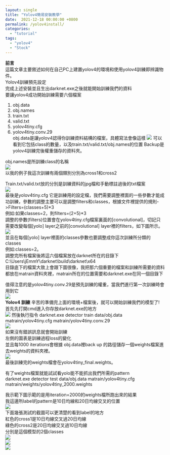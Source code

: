 ```yaml
---
layout: single
title: "Yolov4簡易安裝教學"
date:  2021-12-18 00:00:00 +0800
permalink: /yolov4install/
categories: 
  - "tutorial"
tags:
  - "yolov4"
  - "Stock"
---
```

**前言**  
這篇文章主要敘述如何在自己PC上建置yolov4的環境和使用yolov4訓練即辨識物件。  
Yolov4訓練預先設定  
完成上述安裝並且生出darknet.exe之後就能開始訓練我們的資料  
要讓yolov4成功開始訓練需要六個檔案  
1.	obj.data  
2.	obj.names  
3.	train.txt  
4.	valid.txt  
5.	yolov4tiny.cfg  
6.	yolov4tiny.conv.29  
obj.data是讓yolov4認得你訓練資料結構的檔案，具體寫法會像這樣
![](/assets/y1)
可以看到它包括class的數量，以及train.txt/valid.txt/obj.names的位置
Backup是yolov4訓練完後權重儲存的資料夾。  

obj.names是所訓練class的名稱  
![](/assets/y2)  
以我的例子我這次訓練有兩個類別分別為cross1和cross2  
  
Train.txt/valid.txt放的分別是訓練資料的jpg檔和手動標註過後的txt檔案  
![](/assets/y3)   
最後是yolov4tiny.cfg 它是訓練用的設定檔，我們需要調整裡面的一些參數才能成功訓練，參數的調整主要可以是調整filters和classes，根據文件裡提供的規則->Filters=(classes+5)*3   
例如:如果classes=2，則filters=(2+5)*3   
調整的參數(filters)位置會在yolov4tiny.cfg檔案裏面的[convolutional]，切記只需要改變每個[yolo] layer之前的[convolutional] layer裡的filters，如下圖所示。  
![](/assets/y4)  
並且在每個[yolo] layer裡面的classes參數也要調整成你這次訓練所分類的classes  
例如:classes=2。  
調整完所有檔案後將這六個檔案放在darknet所在的目錄下
C:\Users\jEmmY\darknet\build\darknet\x64\
目錄底下的檔案大致上會跟下圖很像，我把那六個重要的檔案和訓練所需要的資料都放在matrain資料夾裡，matrain所在的位置需要和darknet.exe在同一個目錄下  

值得注意的是yolov4tiny.conv.29是預先訓練的權重，當我們進行第一次訓練時會用到它  
![](/assets/y5)  
**Yolov4 訓練**
辛苦的準備完上面的環境+檔案後，就可以開始訓練我們的模型了!  
首先先打開cmd進入你存放darknet.exe的地方  
![](/assets/y6) 
然後執行指令
darknet.exe detector train data/obj.data matrain/yolov4tiny.cfg matrain/yolov4tiny.conv.29  
![](/assets/y7)  
如果沒有錯誤訊息就會開始訓練  
左側的圖表是訓練過程loss的變化  
並且每1000 iterations會根據 obj.data裡back up 的路徑儲存一個weights檔案進去weights的資料夾裡。  
![](/assets/y8)    
最後訓練完的weights檔會在yolov4tiny_final.weights。
 
有了weights檔案就能試試看yolo能不能抓出我們所需的pattern  
darknet.exe detector test data/obj.data matrain/yolov4tiny.cfg matrain/weights/yolov4tiny_2000.weights  
  
我示範下圖示範的是用iteration=2000的weights檔所跑出來的結果  
我這邊所label的pattern是10日均線和20日均線交叉的位置  
![](/assets/y9)  
下面幾張測試的截圖可以更清楚的看到label的地方  
紅色的cross1是10日均線交叉過20日均線  
綠色的cross2是20日均線交叉過10日均線  
分別是這個模型的2個classes  
![](/assets/y10)  
![](/assets/y11)  
![](/assets/y12)  















